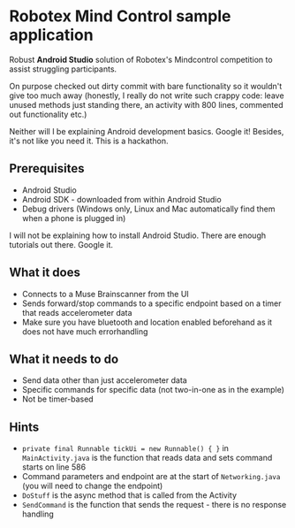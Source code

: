 
# Robotex Mind Control sample application

Robust **Android Studio** solution of Robotex's Mindcontrol competition to assist struggling participants.

On purpose checked out dirty commit with bare functionality so it wouldn't give too much away (honestly, I really do not write such crappy code: leave unused methods just standing there, an activity with 800 lines, commented out functionality etc.)

Neither will I be explaining Android development basics. Google it! Besides, it's not like you need it. This is a hackathon.

## Prerequisites

* Android Studio
* Android SDK - downloaded from within Android Studio
* Debug drivers (Windows only, Linux and Mac automatically find them when a phone is plugged in)

I will not be explaining how to install Android Studio. There are enough tutorials out there. Google it.

## What it does

* Connects to a Muse Brainscanner from the UI
* Sends forward/stop commands to a specific endpoint based on a timer that reads accelerometer data
* Make sure you have bluetooth and location enabled beforehand as it does not have much errorhandling

## What it needs to do

* Send data other than just accelerometer data
* Specific commands for specific data (not two-in-one as in the example)
* Not be timer-based

## Hints

* `private final Runnable tickUi = new Runnable() { }` in `MainActivity.java` is the function that reads data and sets command starts on line 586
* Command parameters and endpoint are at the start of `Networking.java` (you will need to change the endpoint)
* `DoStuff` is the async method that is called from the Activity
* `SendCommand` is the function that sends the request - there is no response handling
